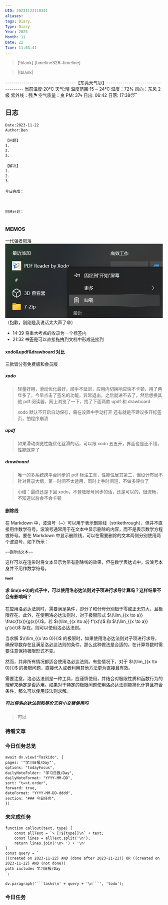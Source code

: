 ```yaml
---
UID: 20231122110341
aliases: 
tags: Diary,
Type: Diary
Year: 2023
Month: 11
Date: 22
Time: 11:03:41
---
```

> [!blank] 
> [timeline326::timeline]

>[!blank]
> 
-----------------------------------【东莞天气😕】------------------------------------
当前温度:20℃
天气:晴
温度范围:15 ~ 24℃
湿度：72%
风向：东风 2级
紫外线：强☂
空气质量：良 PM: 37🌀
日出: 06:42 日落: 17:38😴

## 日志

```
Date:2023-11-22
Author:Ben

【问题】
1.
2.
3.

【解决】
1.
2.
3.

今日完成：



明日计划：


```

### MEMOS

一代强者陨落![](asset/Pasted%20image%2020231122110346.png)（抱歉，刚刚是我说话太大声了😅）
- 14:39 将重大考点的收录为一个标签内
- 21:32 书签是可以直接拖拽到文档中形成链接到

#### xodo&updf&drawboard 对比

三款皆分有免费版和会员版

##### xodo

> 轻量好用，滑动优化最好，顺手不延迟，应用内切换响应快不卡顿，用了两年多了，今早点击了签名的功能，异常退出，之后就进不去了，然后想换其他 pdf 阅读器，网上浏览了一下，找了下面两款 updf 和 drawboard
> 
> xodo 默认不开启自动保存，需在设置中手动打开
> 还有就是不建议多开标签页，怕程序崩溃

##### updf

> 如果滑动浏览性能优化丝滑的话，可以跟 xodo 五五开，界面也是还不错，性能就算了

##### drawboard

> 唯一的多系统跨平台同步的 pdf 标注工具，性能位居其第二，但设计布局不针对目录大纲，第一时间不太适用，同时上手时间短，不做多评价了

> 小结：最终还是下回 xodo，不登陆账号同步的话，还是可以的，很流畅，不知道以后会不会卡顿

#### 删除线

在 Markdown 中，波浪号（~）可以用于表示删除线（strikethrough），但并不直接用作数学符号。波浪号通常用于在文本中显示删除的内容，而不是表示数学方程或符号。要在 Markdown 中显示删除线，可以在需要删除的文本两侧分别使用两个波浪号，如下所示：

```
~~删除线文本~~
```

这样可以在渲染时将文本显示为带有删除线的效果，但在数学表达式中，波浪号本身并不用作数学符号。

~~test~~

#### 求 lim(x->0)的式子中，可以使用洛必达法则对子项进行求导计算吗？这样结果不会有影响吗？

在应用洛必达法则时，需要满足条件，即分子和分母分别趋于零或正无穷大，且极限存在。此外，在使用洛必达法则时，对于极限形式 $\(\lim_{{x \to a}} \frac{f(x)}{g(x)}\)$，若 $\(\lim_{{x \to a}} f'(x)\)$ 和 $\(\lim_{{x \to a}} g'(x)\)$ 存在，则可以使用洛必达法则。

当求解 $\(\lim_{{x \to 0}}\)$ 的极限时，如果使用洛必达法则对子项进行求导，确保导数存在且满足洛必达法则的条件，那么这种做法是合适的。在计算导数时需要注意保持极限形式不变。

然而，并非所有情况都适合使用洛必达法则。有些情况下，对于 $\(\lim_{{x \to 0}}\)$ 的极限问题，直接代入或者利用其他方法更为直接且有效。

需要注意，洛必达法则是一种工具，应谨慎使用，并结合对极限性质和函数行为的理解来确定是否适用。如果对于特定的极限问题使用洛必达法则能简化计算且符合条件，那么可以使用该法则求解。

##### 可以将洛必达法则和等价无穷小交替使用吗

> 可以

### 待看文章



### 今日任务总览

```dataviewjs
await dv.view("Taskido", {
pages: '"学习日报/Day"',
options: "todayFocus",
dailyNoteFolder: "学习日报/Day",
dailyNoteFormat: "YYYY-MM-DD",
sort: "t=>t.order",
forward: true,
dateFormat: "YYYY-MM-DD-dddd",
section: "### 今日任务",
})
```

### 未完成任务

```dataviewjs
function callout(text, type) {
    const allText = `> [!${type}]\n` + text;
    const lines = allText.split('\n');
    return lines.join('\n> ') + '\n'
}
const query = `
((created on 2023-11-22) AND (done after 2023-11-22)) OR ((created on 2023-11-22) AND (not done))
path includes 学习日报/Day
`;

dv.paragraph('```tasks\n' + query + '\n```', 'todo');
```


### 今日任务
